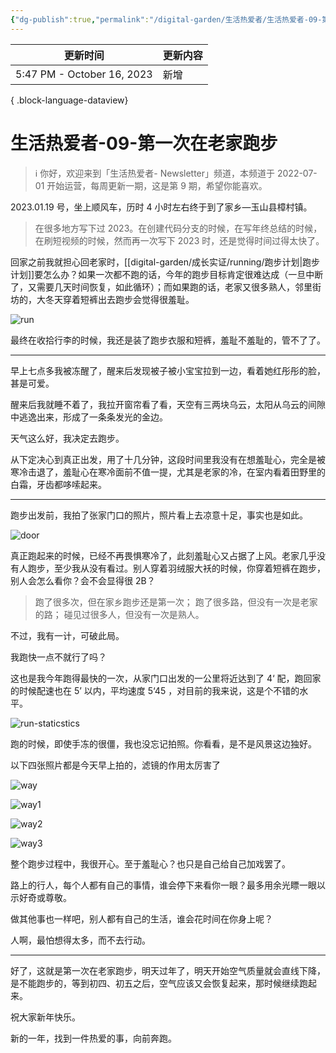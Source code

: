 ```yaml
---
{"dg-publish":true,"permalink":"/digital-garden/生活热爱者/生活热爱者-09-第一次在老家跑步/","noteIcon":"1"}
---
```



| 更新时间                       | 更新内容 |
| -------------------------- | ---- |
| 5:47 PM - October 16, 2023 | 新增   |

{ .block-language-dataview}

# 生活热爱者-09-第一次在老家跑步

> ℹ️ 你好，欢迎来到「生活热爱者- Newsletter」频道，本频道于 2022-07-01 开始运营，每周更新一期，这是第 9 期，希望你能喜欢。

2023.01.19 号，坐上顺风车，历时 4 小时左右终于到了家乡—玉山县樟村镇。

> 在很多地方写下过 2023。在创建代码分支的时候，在写年终总结的时候，在刷短视频的时候，然而再一次写下 2023 时，还是觉得时间过得太快了。

回家之前我就担心回老家时，[[digital-garden/成长实证/running/跑步计划\|跑步计划]]要怎么办？如果一次都不跑的话，今年的跑步目标肯定很难达成（一旦中断了，又需要几天时间恢复，如此循环）；而如果跑的话，老家又很多熟人，邻里街坊的，大冬天穿着短裤出去跑步会觉得很羞耻。

![run](https://100-1258489360.cos.ap-shanghai.myqcloud.com/image-20230130105437907.png)

最终在收拾行李的时候，我还是装了跑步衣服和短裤，羞耻不羞耻的，管不了了。

---

早上七点多我被冻醒了，醒来后发现被子被小宝宝拉到一边，看着她红彤彤的脸，甚是可爱。

醒来后我就睡不着了，我拉开窗帘看了看，天空有三两块乌云，太阳从乌云的间隙中逃逸出来，形成了一条条发光的金边。

天气这么好，我决定去跑步。

从下定决心到真正出发，用了十几分钟，这段时间里我没有在想羞耻心，完全是被寒冷击退了，羞耻心在寒冷面前不值一提，尤其是老家的冷，在室内看着田野里的白霜，牙齿都哆嗦起来。

---

跑步出发前，我拍了张家门口的照片，照片看上去凉意十足，事实也是如此。

![door](https://100-1258489360.cos.ap-shanghai.myqcloud.com/image-20230130105504344.png)

真正跑起来的时候，已经不再畏惧寒冷了，此刻羞耻心又占据了上风。老家几乎没有人跑步，至少我从没有看过。别人穿着羽绒服大袄的时候，你穿着短裤在跑步，别人会怎么看你？会不会显得很 2B？

> 跑了很多次，但在家乡跑步还是第一次；
> 跑了很多路，但没有一次是老家的路；
> 碰见过很多人，但没有一次是熟人。

不过，我有一计，可破此局。

我跑快一点不就行了吗？

这也是我今年跑得最快的一次，从家门口出发的一公里将近达到了 4‘ 配，跑回家的时候配速也在 5’ 以内，平均速度 5‘45 ，对目前的我来说，这是个不错的水平。

![run-staticstics](https://100-1258489360.cos.ap-shanghai.myqcloud.com/image-20230130105539862.png)

跑的时候，即使手冻的很僵，我也没忘记拍照。你看看，是不是风景这边独好。

以下四张照片都是今天早上拍的，滤镜的作用太厉害了

![way](https://100-1258489360.cos.ap-shanghai.myqcloud.com/image-20230130105600807.png)

![way1](https://100-1258489360.cos.ap-shanghai.myqcloud.com/image-20230130105623967.png)

![way2](https://100-1258489360.cos.ap-shanghai.myqcloud.com/image-20230130105633841.png)

![way3](https://100-1258489360.cos.ap-shanghai.myqcloud.com/image-20230130105644104.png)

整个跑步过程中，我很开心。至于羞耻心？也只是自己给自己加戏罢了。

路上的行人，每个人都有自己的事情，谁会停下来看你一眼？最多用余光瞟一眼以示好奇或尊敬。

做其他事也一样吧，别人都有自己的生活，谁会花时间在你身上呢？

人啊，最怕想得太多，而不去行动。

---

好了，这就是第一次在老家跑步，明天过年了，明天开始空气质量就会直线下降，是不能跑步的，等到初四、初五之后，空气应该又会恢复起来，那时候继续跑起来。

祝大家新年快乐。

新的一年，找到一件热爱的事，向前奔跑。
